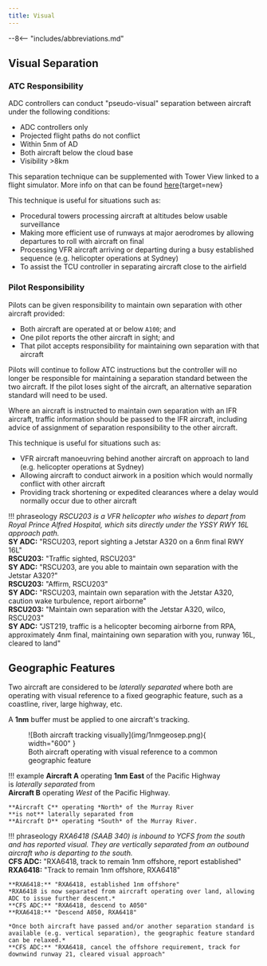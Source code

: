 ```yaml
---
title: Visual
---
```


--8<-- "includes/abbreviations.md"

## Visual Separation
### ATC Responsibility
ADC controllers can conduct "pseudo-visual" separation between aircraft under the following conditions:

- ADC controllers only  
- Projected flight paths do not conflict  
- Within 5nm of AD  
- Both aircraft below the cloud base  
- Visibility >8km

This separation technique can be supplemented with Tower View linked to a flight simulator. More info on that can be found [here](https://forums.vatsim.net/topic/29161-tips-and-tricks/){target=new}

This technique is useful for situations such as:

- Procedural towers processing aircraft at altitudes below usable surveillance
- Making more efficient use of runways at major aerodromes by allowing departures to roll with aircraft on final
- Processing VFR aircraft arriving or departing during a busy established sequence (e.g. helicopter operations at Sydney)
- To assist the TCU controller in separating aircraft close to the airfield

### Pilot Responsibility
Pilots can be given responsibility to maintain own separation with other aircraft provided:

- Both aircraft are operated at or below `A100`; and  
- One pilot reports the other aircraft in sight; and  
- That pilot accepts responsibility for maintaining own separation with that aircraft

Pilots will continue to follow ATC instructions but the controller will no longer be responsible for maintaining a separation standard between the two aircraft.  If the pilot loses sight of the aircraft, an alternative separation standard will need to be used.  

Where an aircraft is instructed to maintain own separation with an IFR aircraft, traffic information should be passed to the IFR aircraft, including advice of assignment of separation responsibility to the other aircraft. 

This technique is useful for situations such as:

- VFR aircraft manoeuvring behind another aircraft on approach to land (e.g. helicopter operations at Sydney)
- Allowing aircraft to conduct airwork in a position which would normally conflict with other aircraft
- Providing track shortening or expedited clearances where a delay would normally occur due to other aircraft

!!! phraseology
    *RSCU203 is a VFR helicopter who wishes to depart from Royal Prince Alfred Hospital, which sits directly under the YSSY RWY 16L approach path.*  
    **SY ADC:** "RSCU203, report sighting a Jetstar A320 on a 6nm final RWY 16L"  
    **RSCU203:** "Traffic sighted, RSCU203"  
    **SY ADC:** "RSCU203, are you able to maintain own separation with the Jetstar A320?"  
    **RSCU203:** "Affirm, RSCU203"  
    **SY ADC:** "RSCU203, maintain own separation with the Jetstar A320, caution wake turbulence, report airborne"  
    **RSCU203:** "Maintain own separation with the Jetstar A320, wilco, RSCU203"  
    **SY ADC:** "JST219, traffic is a helicopter becoming airborne from RPA, approximately 4nm final, maintaining own separation with you, runway 16L, cleared to land"

## Geographic Features
Two aircraft are considered to be *laterally separated* where both are operating with visual reference to a fixed geographic feature, such as a coastline, river, large highway, etc.

A **1nm** buffer must be applied to one aircraft's tracking.

<figure markdown>
![Both aircraft tracking visually](img/1nmgeosep.png){ width="600" }
  <figcaption>Both aircraft operating with visual reference to a common geographic feature</figcaption>
</figure>

!!! example
    **Aircraft A** operating **1nm East** of the Pacific Highway  
    is *laterally separated* from  
    **Aircraft B** operating *West* of the Pacific Highway.  

    **Aircraft C** operating *North* of the Murray River  
    **is not** laterally separated from  
    **Aircraft D** operating *South* of the Murray River.

!!! phraseology
    *RXA6418 (SAAB 340) is inbound to YCFS from the south and has reported visual. They are vertically separated from an outbound aircraft who is departing to the south.*  
    **CFS ADC:** "RXA6418, track to remain 1nm offshore, report established"  
    **RXA6418:** "Track to remain 1nm offshore, RXA6418"  

    **RXA6418:** "RXA6418, established 1nm offshore"  
    *RXA6418 is now separated from aircraft operating over land, allowing ADC to issue further descent.*  
    **CFS ADC:** "RXA6418, descend to A050"  
    **RXA6418:** "Descend A050, RXA6418"  

    *Once both aircraft have passed and/or another separation standard is available (e.g. vertical separation), the geographic feature standard can be relaxed.*  
    **CFS ADC:** "RXA6418, cancel the offshore requirement, track for downwind runway 21, cleared visual approach"